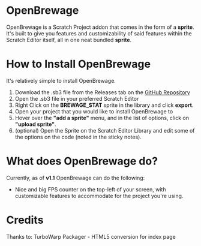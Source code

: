 # OpenBrewage

OpenBrewage is a Scratch Project addon that comes in the form of a **sprite**. It's built to give you features and customizability of said features within the Scratch Editor itself, all in one neat bundled **sprite**.

# How to Install OpenBrewage

It's relatively simple to install OpenBrewage.
1. Download the .sb3 file from the Releases tab on the [GitHub Repository](https://github.com/s-zenmode/openbrewage)
2. Open the .sb3 file in your preferred Scratch Editor
3. Right Click on the **BREWAGE_STAT** sprite in the library and click **export**.
4. Open your project that you would like to install OpenBrewage to
5. Hover over the **"add a sprite"** menu, and in the list of options, click on **"upload sprite"**.
6. (optional) Open the Sprite on the Scratch Editor Library and edit some of the options on the code (noted in the sticky notes).

# What does OpenBrewage do?

Currently, as of **v1.1** OpenBrewage can do the following:
- Nice and big FPS counter on the top-left of your screen, with customizable features to accommodate for the project you're using.

# Credits

Thanks to:
TurboWarp Packager - HTML5 conversion for index page
